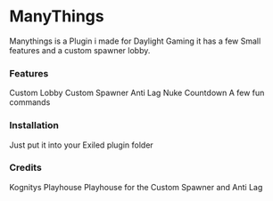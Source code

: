 # ManyThings

Manythings is a Plugin i made for Daylight Gaming it has a few Small features and a custom spawner lobby.


### Features
Custom Lobby
Custom Spawner
Anti Lag
Nuke Countdown
A few fun commands

### Installation
Just put it into your Exiled plugin folder


### Credits
Kognitys Playhouse Playhouse for the Custom Spawner and Anti Lag
 

